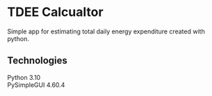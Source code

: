 # TDEE Calcualtor
Simple app for estimating total daily energy expenditure created with python.

## Technologies
Python 3.10<br>
PySimpleGUI 4.60.4

